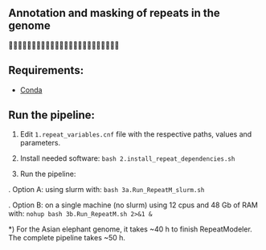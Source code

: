 ## Annotation and masking of repeats in the genome
🐘🧬😷🐘🧬😷🐘🧬😷🐘🧬😷🐘🧬😷🐘🧬😷🐘🧬😷🐘🧬😷

## Requirements:
* [Conda](https://docs.conda.io)

## Run the pipeline:

1) Edit `1.repeat_variables.cnf` file with the respective paths, values and parameters.

2) Install needed software: `bash 2.install_repeat_dependencies.sh`

3) Run the pipeline:

. Option A: using slurm with: `bash 3a.Run_RepeatM_slurm.sh`

. Option B: on a single machine (no slurm) using 12 cpus and 48 Gb of RAM with: `nohup bash 3b.Run_RepeatM.sh 2>&1 &`


\*) For the Asian elephant genome, it takes ~40 h to finish RepeatModeler. The complete pipeline takes ~50 h.
